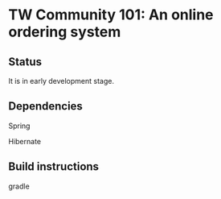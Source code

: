 # TW Community 101: An online ordering system

## Status

It is in early development stage. 

## Dependencies
Spring

Hibernate

## Build instructions
gradle
